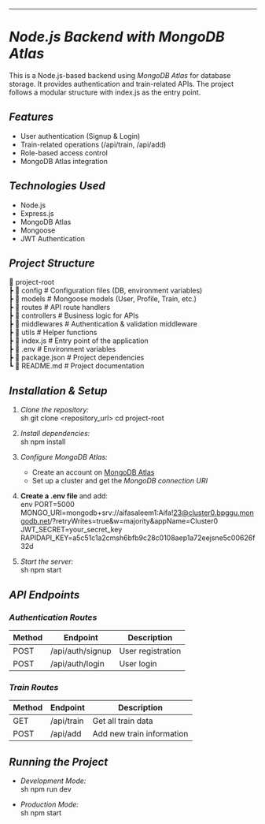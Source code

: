  

---

# *Node.js Backend with MongoDB Atlas*  

This is a Node.js-based backend using *MongoDB Atlas* for database storage. It provides authentication and train-related APIs. The project follows a modular structure with index.js as the entry point.  

## *Features*  
- User authentication (Signup & Login)  
- Train-related operations (/api/train, /api/add)  
- Role-based access control  
- MongoDB Atlas integration  

## *Technologies Used*  
- Node.js  
- Express.js  
- MongoDB Atlas  
- Mongoose  
- JWT Authentication  

## *Project Structure*  

📂 project-root  
 ┣ 📂 config             # Configuration files (DB, environment variables)  
 ┣ 📂 models             # Mongoose models (User, Profile, Train, etc.)  
 ┣ 📂 routes             # API route handlers  
 ┣ 📂 controllers        # Business logic for APIs  
 ┣ 📂 middlewares        # Authentication & validation middleware  
 ┣ 📂 utils              # Helper functions  
 ┣ 📜 index.js           # Entry point of the application  
 ┣ 📜 .env               # Environment variables  
 ┣ 📜 package.json       # Project dependencies  
 ┗ 📜 README.md          # Project documentation  


## *Installation & Setup*  

1. *Clone the repository:*  
   sh
   git clone <repository_url>
   cd project-root
   

2. *Install dependencies:*  
   sh
   npm install
   

3. *Configure MongoDB Atlas:*  
   - Create an account on [MongoDB Atlas](https://www.mongodb.com/cloud/atlas)  
   - Set up a cluster and get the *MongoDB connection URI*  

4. **Create a .env file** and add:  
   env
   PORT=5000
MONGO_URI=mongodb+srv://aifasaleem1:Aifa!23@cluster0.bpggu.mongodb.net/?retryWrites=true&w=majority&appName=Cluster0
JWT_SECRET=your_secret_key
RAPIDAPI_KEY=a5c51c1a2cmsh6bfb9c28c0108aep1a72eejsne5c00626f32d

   

5. *Start the server:*  
   sh
   npm start
   

## *API Endpoints*  

### *Authentication Routes*  
| Method | Endpoint            | Description          |
|--------|---------------------|----------------------|
| POST   | /api/auth/signup  | User registration   |
| POST   | /api/auth/login   | User login          |

### *Train Routes*  
| Method | Endpoint        | Description                        |
|--------|----------------|------------------------------------|
| GET    | /api/train   | Get all train data                |
| POST   | /api/add     | Add new train information         |

## *Running the Project*  
- *Development Mode:*  
  sh
  npm run dev
  
- *Production Mode:*  
  sh
  npm start
  


